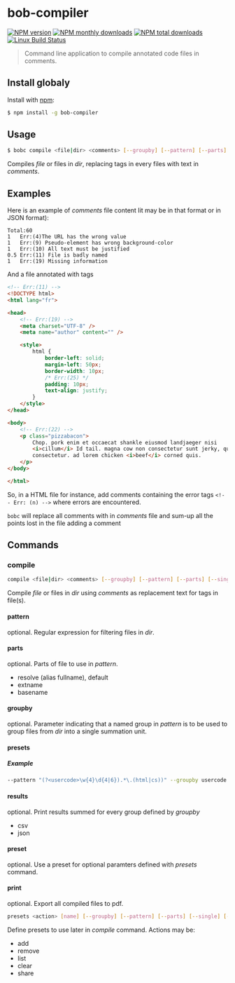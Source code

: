 # bob-compiler
[![NPM version](https://img.shields.io/npm/v/bob-compiler)](https://www.npmjs.com/package/bob-compiler) [![NPM monthly downloads](https://img.shields.io/npm/dm/bob-compiler.svg)](https://npmjs.org/package/bob-compiler) [![NPM total downloads](https://img.shields.io/npm/dt/bob-compiler.svg)](https://npmjs.org/package/bob-compiler) [![Linux Build Status](https://img.shields.io/travis/glennerichall/bob-compiler.svg)](https://travis-ci.org/glennerichall/bob-compiler)

> Command line application to compile annotated code files in comments.


## Install globaly
Install with [npm](https://www.npmjs.com/):

```sh
$ npm install -g bob-compiler
```

## Usage

```sh
$ bobc compile <file|dir­> <comments> [--groupby] [--pattern] [--parts] [--single] [--preset] [--results] [--print]
```

Compiles *file* or files in *dir*, replacing tags in every files with text in *comments*.

## Examples
Here is an example of *comments* file content Iit may be in that format or in JSON format):
```properties
Total:60
1   Err:(4)The URL has the wrong value
1   Err:(9) Pseudo-element has wrong background-color
1   Err:(10) All text must be justified
0.5 Err:(11) File is badly named
1   Err:(19) Missing information
```

And a file annotated with tags
```html
<!-- Err:(11) -->
<!DOCTYPE html>
<html lang="fr">

<head>
    <!-- Err:(19) -->
    <meta charset="UTF-8" />
    <meta name="author" content="" />

    <style>
        html {
            border-left: solid;
            margin-left: 50px;
            border-width: 10px;
            /* Err:(25) */
            padding: 10px;
            text-align: justify;
        }
    </style>
</head>

<body>
    <!-- Err:(22) -->
    <p class="pizzabacon">
        Chop. pork enim et occaecat shankle eiusmod landjaeger nisi
        <i>cillum</i> Id tail. magna cow non consectetur sunt jerky, qui chop Pork
        consectetur. ad lorem chicken <i>beef</i> corned quis.
    </p>
</body>

</html>
```

So, in a HTML file for instance, add comments containing the error tags `<!-- Err: (n) -->` where errors are encountered.

`bobc` will replace all comments with in *comments* file and sum-up all the points lost in the file adding a comment 
## Commands

### compile

```sh
compile <file|dir­> <comments> [--groupby] [--pattern] [--parts] [--single] [--preset] [--results]
```

Compile *file* or files in *dir* using *comments* as replacement text for tags in file(s).

#### pattern

optional. Regular expression for filtering files in *dir*.

#### parts

optional. Parts of file to use in *pattern*. 
* resolve (alias fullname), default
* extname
* basename

#### groupby

optional. Parameter indicating that a named group in *pattern* is to be used to group files from *dir* into a single summation unit.

#### presets

##### Example
```sh
--pattern "(?<usercode>\w{4}\d{4|6}).*\.(html|cs))" --groupby usercode
```

#### results
optional. Print results summed for every group defined by *groupby*
* csv
* json

#### preset
optional. Use a preset for optional paramters defined with *presets* command.

#### print
optional. Export all compiled files to pdf.

```sh
presets <action> [name] [--groupby] [--pattern] [--parts] [--single] [--preset] [--results]
```

Define presets to use later in *compile* command.
Actions may be:
* add
* remove
* list
* clear
* share